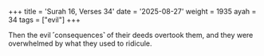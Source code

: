 +++
title = 'Surah 16, Verses 34'
date = '2025-08-27'
weight = 1935
ayah = 34
tags = ["evil"]
+++

Then the evil ˹consequences˺ of their deeds overtook them, and they were overwhelmed by what they used to ridicule.
